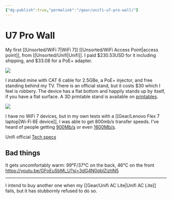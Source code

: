 ```yaml
---
{"dg-publish":true,"permalink":"/gear/unifi-u7-pro-wall/"}
---
```


# U7 Pro Wall

My first [[Unsorted/WiFi 7\|WiFi 7]] [[Unsorted/WiFi Access Point\|access point]], from [[Unsorted/Unifi\|Unifi]]. I paid $230.53USD for it including shipping, and $33.08 for a PoE+ adapter.

![](https://images.svc.ui.com/?u=https%3A%2F%2Fcdn.ecomm.ui.com%2Fproducts%2F7dacb4f6-b703-4154-9264-784f2eb0dbda%2Fcc3f4b0a-bb39-4b6b-a5fb-8bda04d868d3.png&q=75&w=1920%201x,%20https://images.svc.ui.com/?u=https%3A%2F%2Fcdn.ecomm.ui.com%2Fproducts%2F7dacb4f6-b703-4154-9264-784f2eb0dbda%2Fcc3f4b0a-bb39-4b6b-a5fb-8bda04d868d3.png&q=75&w=3840%202x)

I installed mine with CAT 6 cable for 2.5GBe, a PoE+ injector, and free standing behind my TV. There is an official stand, but it costs $30 which I feel is robbery. The device has a flat bottom and happily stands up by itself, if you have a flat surface. A 3D printable stand is available on [printables](https://www.printables.com/model/960363-u7-pro-wall-desk-stand).

![](https://res.cloudinary.com/didjqvf50/image/upload/v1721322138/20240707_093555_1_hzqqgm.jpg)

I have no WiFi 7 devices, but in my own tests with a [[Gear/Lenovo Flex 7 laptop\|Wi-Fi 6E device]], I was able to get 800mb/s transfer speeds. I've heard of people getting [900Mb/s](https://youtu.be/CRTeSLqu8Vw?si=9Pgj0nOuxwXyH8BO) or even [1600Mb/s](https://www.youtube.com/watch?v=GFoEuSbMi_U&t=320s).

Unifi official [Tech specs](https://techspecs.ui.com/unifi/wifi/u7-pro-wall)
## Bad things

It gets uncomfortably warm: 99°F/37°C on the back, 46°C on the front https://youtu.be/GFoEuSbMi_U?si=3dG4N0qblZiztiN5

---

 I intend to buy another one when my [[Gear/Unifi AC Lite\|Unifi AC Lite]] fails, but it has stubbornly refused to do so.